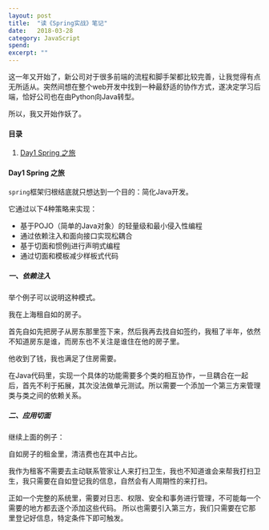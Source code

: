 ```yaml
---
layout: post
title:  "读《Spring实战》笔记"
date:   2018-03-28
category: JavaScript
spend: 
excerpt: ""
---
```

这一年又开始了，新公司对于很多前端的流程和脚手架都比较完善，让我觉得有点无所适从。突然间想在整个web开发中找到一种最舒适的协作方式，遂决定学习后端，恰好公司也在由Python向Java转型。

所以，我又开始作妖了。

#### 目录
1. <a href="#1">Day1 Spring 之旅<a/>

#### Day1 Spring 之旅
`spring`框架归根结底就只想达到一个目的：简化Java开发。

它通过以下4种策略来实现：
* 基于POJO（简单的Java对象）的轻量级和最小侵入性编程
* 通过依赖注入和面向接口实现松耦合
* 基于切面和惯例j进行声明式编程
* 通过切面和模板减少样板式代码

##### 一、依赖注入
举个例子可以说明这种模式。

我在上海租自如的房子。

首先自如先把房子从房东那里签下来，然后我再去找自如签约，我租了半年，依然不知道房东是谁，而房东也不关注是谁住在他的房子里。

他收到了钱，我也满足了住房需要。

在Java代码里，实现一个具体的功能需要多个类的相互协作，一旦耦合在一起后，首先不利于拓展，其次没法做单元测试。所以需要一个添加一个第三方来管理类与类之间的依赖关系。

##### 二、应用切面
继续上面的例子：

自如房子的租金里，清洁费也在其中占比。

我作为租客不需要去主动联系管家让人来打扫卫生，我也不知道谁会来帮我打扫卫生，我只需要在自如登记我的信息，自然会有人周期性的来打扫。

正如一个完整的系统里，需要对日志、权限、安全和事务进行管理，不可能每一个需要的地方都去逐个添加这些代码。
所以也需要引入第三方，我们只需要在它那里登记好信息，特定条件下即可触发。